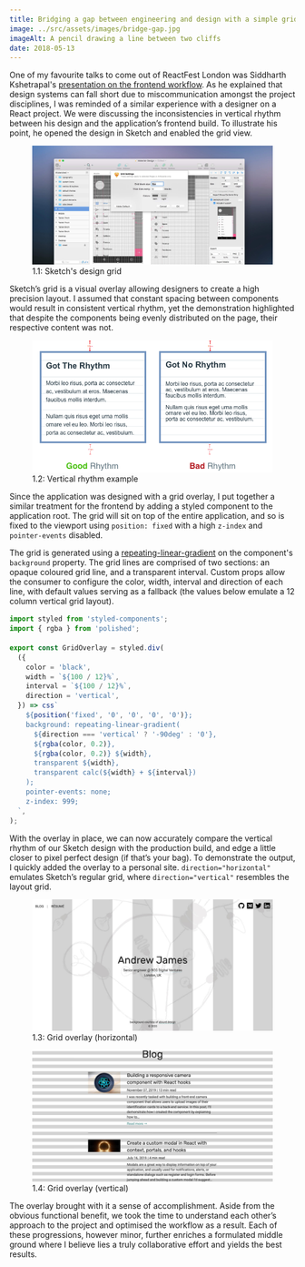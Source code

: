 ```yaml
---
title: Bridging a gap between engineering and design with a simple grid overlay
image: ../src/assets/images/bridge-gap.jpg
imageAlt: A pencil drawing a line between two cliffs
date: 2018-05-13
---
```


One of my favourite talks to come out of ReactFest London was Siddharth Kshetrapal's [presentation on the frontend workflow](https://www.youtube.com/watch?v=bLgZwFRYTJ4). As he explained that design systems can fall short due to miscommunication amongst the project disciplines, I was reminded of a similar experience with a designer on a React project. We were discussing the inconsistencies in vertical rhythm between his design and the application’s frontend build. To illustrate his point, he opened the design in Sketch and enabled the grid view.

<figure>
	<img src="../src/assets/images/sketch-design-grid.jpeg" />
  <figcaption>1.1: Sketch's design grid</figcaption>
</figure>

Sketch’s grid is a visual overlay allowing designers to create a high precision layout. I assumed that constant spacing between components would result in consistent vertical rhythm, yet the demonstration highlighted that despite the components being evenly distributed on the page, their respective content was not.

<figure>
	<img src="../src/assets/images/vertical-rhythm.png" />
  <figcaption>1.2: Vertical rhythm example</figcaption>
</figure>

Since the application was designed with a grid overlay, I put together a similar treatment for the frontend by adding a styled component to the application root. The grid will sit on top of the entire application, and so is fixed to the viewport using `position: fixed` with a high `z-index` and `pointer-events` disabled.

The grid is generated using a [repeating-linear-gradient](https://developer.mozilla.org/en-US/docs/Web/CSS/repeating-linear-gradient) on the component's `background` property. The grid lines are comprised of two sections: an opaque coloured grid line, and a transparent interval. Custom props allow the consumer to configure the color, width, interval and direction of each line, with default values serving as a fallback (the values below emulate a 12 column vertical grid layout).

```jsx
import styled from 'styled-components';
import { rgba } from 'polished';

export const GridOverlay = styled.div(
  ({
    color = 'black',
    width = `${100 / 12}%`,
    interval = `${100 / 12}%`,
    direction = 'vertical',
  }) => css`
    ${position('fixed', '0', '0', '0', '0')};
    background: repeating-linear-gradient(
      ${direction === 'vertical' ? '-90deg' : '0'},
      ${rgba(color, 0.2)},
      ${rgba(color, 0.2)} ${width},
      transparent ${width},
      transparent calc(${width} + ${interval})
    );
    pointer-events: none;
    z-index: 999;
  `,
);
```

With the overlay in place, we can now accurately compare the vertical rhythm of our Sketch design with the production build, and edge a little closer to pixel perfect design (if that’s your bag). To demonstrate the output, I quickly added the overlay to a personal site. `direction="horizontal"` emulates Sketch’s regular grid, where `direction="vertical"` resembles the layout grid.

<figure>
	<img src="../src/assets/images/grid-overlay-vertical.jpg" />
  <figcaption>1.3: Grid overlay (horizontal)</figcaption>
</figure>

<figure>
	<img src="../src/assets/images/grid-overlay-horizontal.jpg" />
  <figcaption>1.4: Grid overlay (vertical)</figcaption>
</figure>

The overlay brought with it a sense of accomplishment. Aside from the obvious functional benefit, we took the time to understand each other’s approach to the project and optimised the workflow as a result. Each of these progressions, however minor, further enriches a formulated middle ground where I believe lies a truly collaborative effort and yields the best results.
